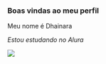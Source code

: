 ### Boas vindas ao meu perfil

Meu nome é Dhainara

*Estou estudando no Alura*

![](https://media1.tenor.com/m/Zd8a4OMgi0kAAAAC/kpop-wjsn.gif)
